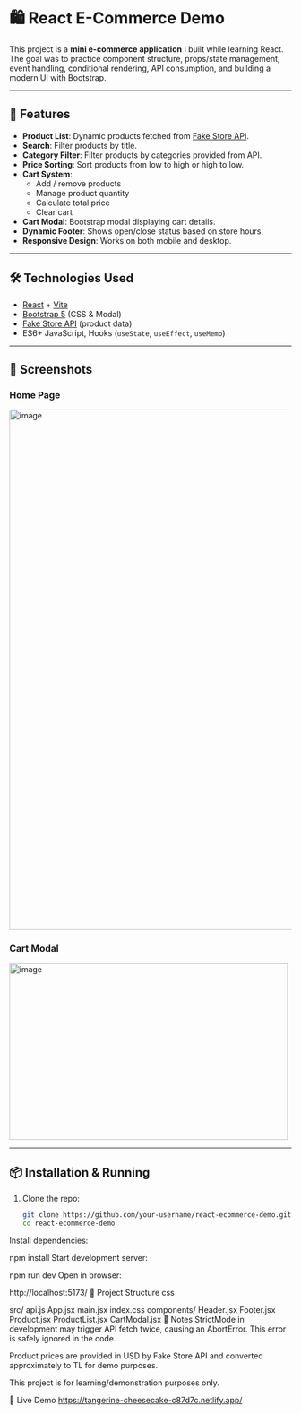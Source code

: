 # 🛍️ React E-Commerce Demo

This project is a **mini e-commerce application** I built while learning React.  
The goal was to practice component structure, props/state management, event handling, conditional rendering, API consumption, and building a modern UI with Bootstrap.

---

## 🚀 Features
- **Product List**: Dynamic products fetched from [Fake Store API](https://fakestoreapi.com/).
- **Search**: Filter products by title.
- **Category Filter**: Filter products by categories provided from API.
- **Price Sorting**: Sort products from low to high or high to low.
- **Cart System**:
  - Add / remove products
  - Manage product quantity
  - Calculate total price
  - Clear cart
- **Cart Modal**: Bootstrap modal displaying cart details.
- **Dynamic Footer**: Shows open/close status based on store hours.
- **Responsive Design**: Works on both mobile and desktop.

---

## 🛠️ Technologies Used
- [React](https://react.dev/) + [Vite](https://vitejs.dev/)
- [Bootstrap 5](https://getbootstrap.com/) (CSS & Modal)
- [Fake Store API](https://fakestoreapi.com/) (product data)
- ES6+ JavaScript, Hooks (`useState`, `useEffect`, `useMemo`)

---

## 📸 Screenshots

### Home Page
<img width="1917" height="929" alt="image" src="https://github.com/user-attachments/assets/80cdea11-ca61-4cef-977f-1a10e0ea354b" />


### Cart Modal
<img width="497" height="315" alt="image" src="https://github.com/user-attachments/assets/dcd765a2-f97f-48d5-ad53-661ca1fd8b0e" />


---

## 📦 Installation & Running

1. Clone the repo:
   ```bash
   git clone https://github.com/your-username/react-ecommerce-demo.git
   cd react-ecommerce-demo
Install dependencies:


npm install
Start development server:


npm run dev
Open in browser:


http://localhost:5173/
📂 Project Structure
css

src/
  api.js
  App.jsx
  main.jsx
  index.css
  components/
    Header.jsx
    Footer.jsx
    Product.jsx
    ProductList.jsx
    CartModal.jsx
📝 Notes
StrictMode in development may trigger API fetch twice, causing an AbortError. This error is safely ignored in the code.

Product prices are provided in USD by Fake Store API and converted approximately to TL for demo purposes.

This project is for learning/demonstration purposes only.

🚀 Live Demo
https://tangerine-cheesecake-c87d7c.netlify.app/
